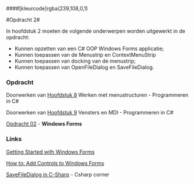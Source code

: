 ####[kleurcode]rgba(239,108,0,1)

#Opdracht 2#

In hoofdstuk 2 moeten de volgende onderwerpen worden uitgewerkt in de opdracht:


- Kunnen opzetten van een C# OOP Windows Forms applicatie;
- Kunnen toepassen van de Menustrip en ContextMenuStrip
- Kunnen toepassen van docking van de menustrip;
- Kunnen toepassen van OpenFileDialog en SaveFileDialog.


### Opdracht

Doorwerken van [Hoofdstuk 8](https://elo.kw1c.nl/CMS/Studie/811%20ICT-Academie/811%20VakkenInhoud/%5BB.07%20CSh%5D%20C%20Sharp/25187%20%C2%A0%20Applicatie-%20en%20mediaontwikkelaar/Periode%2008/Productie/01.%20Reader/0008_Reader%20C-Sharp%20V7.0%20-%20Werken%20met%20menustructuren.pdf) Werken met menustructuren - Programmeren in C#

Doorwerken van [Hoofdstuk 9](https://elo.kw1c.nl/CMS/Studie/811%20ICT-Academie/811%20VakkenInhoud/%5BB.07%20CSh%5D%20C%20Sharp/25187%20%C2%A0%20Applicatie-%20en%20mediaontwikkelaar/Periode%2008/Productie/01.%20Reader/0009_Reader%20C-Sharp%20V7.0%20-%20Vensters%20en%20MDI.pdf) Vensters en MDI - Programmeren in C#

[Opdracht 02](https://elo.kw1c.nl/CMS/Studie/811%20ICT-Academie/811%20VakkenInhoud/%5BB.07%20CSh%5D%20C%20Sharp/25187%20%C2%A0%20Applicatie-%20en%20mediaontwikkelaar/Periode%2008/Productie/02.%20Opdrachten/02_WindowsForms.doc) - **Windows Forms**



### Links

[Getting Started with Windows Forms](https://docs.microsoft.com/en-us/dotnet/framework/winforms/getting-started-with-windows-forms)

[How to: Add Controls to Windows Forms](https://docs.microsoft.com/en-us/dotnet/framework/winforms/controls/how-to-add-controls-to-windows-forms)

[SaveFileDialog in C-Sharp](https://www.c-sharpcorner.com/uploadfile/mahesh/savefiledialog-in-C-Sharp/) - Csharp corner